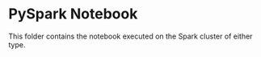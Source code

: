 # PySpark Notebook

This folder contains the notebook executed on the Spark cluster of either type.
